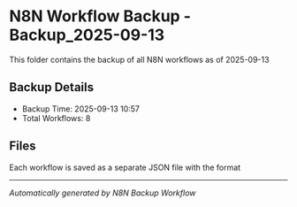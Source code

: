 # N8N Workflow Backup - Backup_2025-09-13

This folder contains the backup of all N8N workflows as of 2025-09-13

## Backup Details
- Backup Time: 2025-09-13 10:57
- Total Workflows: 8

## Files
Each workflow is saved as a separate JSON file with the format

---
*Automatically generated by N8N Backup Workflow*
